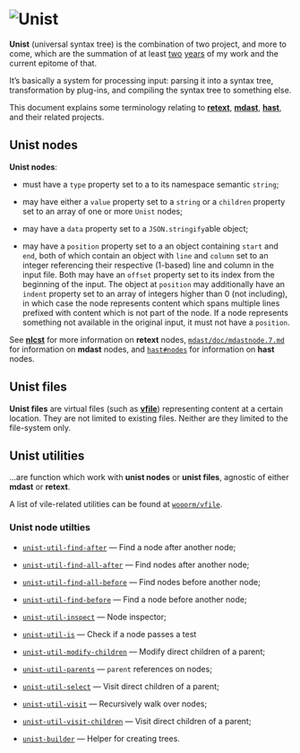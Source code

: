 # ![Unist](https://cdn.rawgit.com/wooorm/unist/master/logo.svg)

**Unist** (universal syntax tree) is the combination of two project, and more
to come, which are the summation of at least [two](https://github.com/wooorm/retext/commit/8fcb1ff4874d1891791280d63125d27ed29b58a8)
[years](https://github.com/wooorm/mdast/commit/19585b8) of my work and the
current epitome of that.

It’s basically a system for processing input: parsing it into a syntax tree,
transformation by plug-ins, and compiling the syntax tree to something else.

This document explains some terminology relating to
[**retext**](https://github.com/wooorm/retext),
[**mdast**](https://github.com/wooorm/mdast), [**hast**](https://github.com/wooorm/hast),
and their related projects.

## Unist nodes

**Unist nodes**:

*   must have a `type` property set to a to its namespace semantic
    `string`;

*   may have either a `value` property set to a `string` or a `children`
    property set to an array of one or more `Unist` nodes;

*   may have a `data` property set to a `JSON.stringify`able object;

*   may have a `position` property set to a an object containing `start` and
    `end`, both of which contain an object with `line` and `column` set
    to an integer referencing their respective (1-based) line and column
    in the input file. Both may have an `offset` property set to its
    index from the beginning of the input.
    The object at `position` may additionally have an `indent` property
    set to an array of integers higher than 0 (not including), in which
    case the node represents content which spans multiple lines prefixed
    with content which is not part of the node.
    If a node represents something not available in the original input, it
    must not have a `position`.

See [**nlcst**](https://github.com/wooorm/nlcst) for more information
on **retext** nodes, [`mdast/doc/mdastnode.7.md`](https://github.com/wooorm/mdast/blob/master/doc/mdastnode.7.md)
for information on **mdast** nodes, and [`hast#nodes`](https://github.com/wooorm/hast#nodes)
for information on **hast** nodes.

## Unist files

**Unist files** are virtual files (such as [**vfile**](https://github.com/wooorm/vfile))
representing content at a certain location. They are not limited to existing
files. Neither are they limited to the file-system only.

## Unist utilities

...are function which work with **unist nodes** or **unist files**, agnostic
of either **mdast** or **retext**.

A list of vile-related utilities can be found at [`wooorm/vfile`](https://github.com/wooorm/vfile).

### Unist node utilties

*   [`unist-util-find-after`](https://github.com/wooorm/unist-util-find-after)
    — Find a node after another node;

*   [`unist-util-find-all-after`](https://github.com/wooorm/unist-util-find-all-after)
    — Find nodes after another node;

*   [`unist-util-find-all-before`](https://github.com/wooorm/unist-util-find-all-before)
    — Find nodes before another node;

*   [`unist-util-find-before`](https://github.com/wooorm/unist-util-find-before)
    — Find a node before another node;

*   [`unist-util-inspect`](https://github.com/wooorm/unist-util-inspect)
    — Node inspector;

*   [`unist-util-is`](https://github.com/wooorm/unist-util-is)
    — Check if a node passes a test

*   [`unist-util-modify-children`](https://github.com/wooorm/unist-util-modify-children)
    — Modify direct children of a parent;

*   [`unist-util-parents`](https://github.com/eush77/unist-util-parents)
    — `parent` references on nodes;

*   [`unist-util-select`](https://github.com/eush77/unist-util-select)
    — Visit direct children of a parent;

*   [`unist-util-visit`](https://github.com/wooorm/unist-util-visit)
    — Recursively walk over nodes;

*   [`unist-util-visit-children`](https://github.com/wooorm/unist-util-visit-children)
    — Visit direct children of a parent;

*   [`unist-builder`](https://github.com/eush77/unist-builder)
    — Helper for creating trees.
